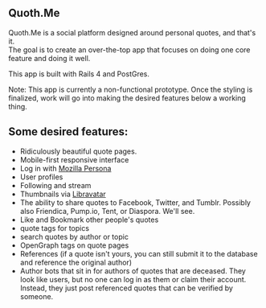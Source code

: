 ## Quoth.Me
Quoth.Me is a social platform designed around personal quotes, and that's it.  
The goal is to create an over-the-top app that focuses on doing one core feature and doing it well.

This app is built with Rails 4 and PostGres.

Note: This app is currently a non-functional prototype. Once the styling is finalized, work will go into making the desired features below a working thing.

## Some desired features:

* Ridiculously beautiful quote pages.
* Mobile-first responsive interface
* Log in with [Mozilla Persona](http://www.mozilla.org/en-US/persona/)
* User profiles
* Following and stream
* Thumbnails via [Libravatar](https://www.libravatar.org/)
* The ability to share quotes to Facebook, Twitter, and Tumblr. Possibly also Friendica, Pump.io, Tent, or Diaspora. We'll see.
* Like and Bookmark other people's quotes
* quote tags for topics
* search quotes by author or topic
* OpenGraph tags on quote pages
* References (if a quote isn't yours, you can still submit it to the database and reference the original author)
* Author bots that sit in for authors of quotes that are deceased. They look like users, but no one can log in as them or claim their account. Instead, they just post referenced quotes that can be verified by someone.